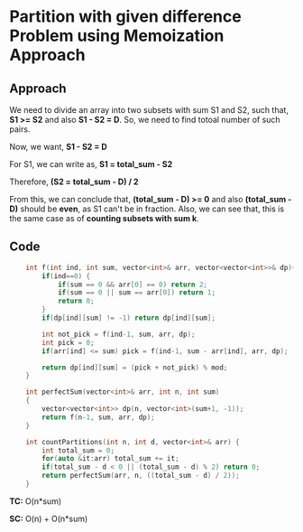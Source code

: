 # Partition with given difference Problem using Memoization Approach

## Approach

We need to divide an array into two subsets with sum S1 and S2, such that, **S1 >= S2** and also **S1 - S2 = D**. So, we need to find totoal number of such pairs.

Now, we want, **S1 - S2 = D**

For S1, we can write as, **S1 = total_sum - S2**

Therefore, **(S2 = total_sum - D) / 2**

From this, we can conclude that, **(total_sum - D) >= 0** and also **(total_sum - D)** should be **even**, as S1 can't be in fraction. Also, we can see that, this is the same case as of **counting subsets with sum k**.

## Code

```c++
    int f(int ind, int sum, vector<int>& arr, vector<vector<int>>& dp){
	    if(ind==0) {
	        if(sum == 0 && arr[0] == 0) return 2;
	        if(sum == 0 || sum == arr[0]) return 1;
	        return 0;
	    }
	    if(dp[ind][sum] != -1) return dp[ind][sum];

	    int not_pick = f(ind-1, sum, arr, dp);
	    int pick = 0;
	    if(arr[ind] <= sum) pick = f(ind-1, sum - arr[ind], arr, dp);

	    return dp[ind][sum] = (pick + not_pick) % mod;
	}

	int perfectSum(vector<int>& arr, int n, int sum)
	{
        vector<vector<int>> dp(n, vector<int>(sum+1, -1));
        return f(n-1, sum, arr, dp);
	}

    int countPartitions(int n, int d, vector<int>& arr) {
        int total_sum = 0;
        for(auto &it:arr) total_sum += it;
        if(total_sum - d < 0 || (total_sum - d) % 2) return 0;
        return perfectSum(arr, n, ((total_sum - d) / 2));
    }
```

**TC:** O(n\*sum)

**SC:** O(n) + O(n\*sum)
